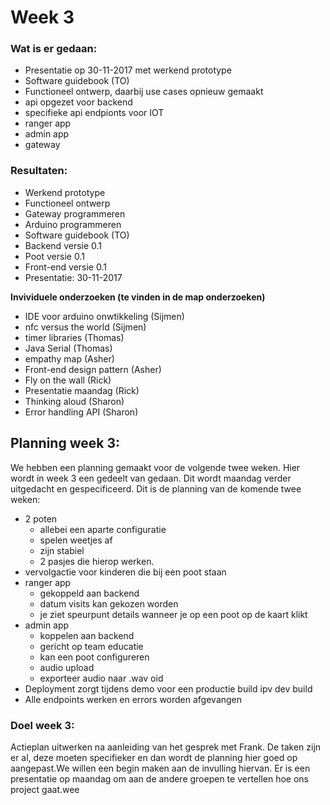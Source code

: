 # Week 3

### Wat is er gedaan:
- Presentatie op 30-11-2017 met werkend prototype
- Software guidebook (TO)
- Functioneel ontwerp, daarbij use cases opnieuw gemaakt
- api opgezet voor backend
- specifieke api endpionts voor IOT
- ranger app
- admin app
- gateway

### Resultaten:
- Werkend prototype
- Functioneel ontwerp
- Gateway programmeren
- Arduino programmeren
- Software guidebook (TO)
- Backend versie 0.1
- Poot versie 0.1
- Front-end versie 0.1
- Presentatie: 30-11-2017

**Invividuele onderzoeken (te vinden in de map onderzoeken)**
- IDE voor arduino onwtikkeling (Sijmen)
- nfc versus the world (Sijmen)
- timer libraries (Thomas)
- Java Serial (Thomas)
- empathy map (Asher)
- Front-end design pattern (Asher)
- Fly on the wall (Rick)
- Presentatie maandag (Rick)
- Thinking aloud (Sharon)
- Error handling API (Sharon)

## Planning week 3:
We hebben een planning gemaakt voor de volgende twee weken. Hier wordt in week 3 een gedeelt van gedaan. Dit wordt maandag verder uitgedacht en gespecificeerd. Dit is de planning van de komende twee weken:
- 2 poten
	- allebei een aparte configuratie
	- spelen weetjes af
	- zijn stabiel
	- 2 pasjes die hierop werken.
- vervolgactie voor kinderen die bij een poot staan
- ranger app
	- gekoppeld aan backend
	- datum visits kan gekozen worden
	- je ziet speurpunt details wanneer je op een poot op de kaart klikt
- admin app
	- koppelen aan backend
	- gericht op team educatie
	- kan een poot configureren
	- audio upload
	- exporteer audio naar .wav oid
- Deployment zorgt tijdens demo voor een productie build ipv dev build
- Alle endpoints werken en errors worden afgevangen

### Doel week 3:
Actieplan uitwerken na aanleiding van het gesprek met Frank. De taken zijn er al, deze moeten specifieker en dan wordt de planning hier goed op aangepast.We willen een begin maken aan de invulling hiervan.
Er is een presentatie op maandag om aan de andere groepen te vertellen hoe ons project gaat.wee